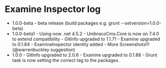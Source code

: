 Examine Inspector log
======================
- 1.0.0-beta   - beta release (build packages e.g. grunt --setversion=1.0.0-beta)
- 1.0.0-beta1  - Using now .net 4.5.2
			   - UmbracoCms.Core is now on 7.4.0 to extend compatibility
			   - GitInfo upgraded to 1.1.71
			   - Examine upgraded to 0.1.84
			   - ExamineInspector identity added
			   - More Screenshots!!! (@warrenbuckley suggestion)
- 1.0.0		   - GitInfo upgraded to 2.0.6
			   - Examine upgraded to 0.1.88
			   - Grunt task is now setting the correct tag to the packages.